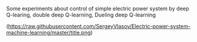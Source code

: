 Some experiments about control of simple electric power system by deep Q-learing, double deep Q-learning, Dueling deep Q-learning

(https://raw.githubusercontent.com/SergeyVlasov/Electric-power-system-machine-learning/master/title.png)
